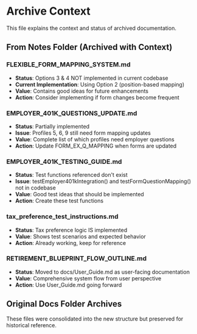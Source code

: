 # Archive Context

This file explains the context and status of archived documentation.

## From Notes Folder (Archived with Context)

### FLEXIBLE_FORM_MAPPING_SYSTEM.md
- **Status**: Options 3 & 4 NOT implemented in current codebase
- **Current Implementation**: Using Option 2 (position-based mapping)
- **Value**: Contains good ideas for future enhancements
- **Action**: Consider implementing if form changes become frequent

### EMPLOYER_401K_QUESTIONS_UPDATE.md
- **Status**: Partially implemented
- **Issue**: Profiles 5, 6, 9 still need form mapping updates
- **Value**: Complete list of which profiles need employer questions
- **Action**: Update FORM_EX_Q_MAPPING when forms are updated

### EMPLOYER_401K_TESTING_GUIDE.md
- **Status**: Test functions referenced don't exist
- **Issue**: testEmployer401kIntegration() and testFormQuestionMapping() not in codebase
- **Value**: Good test ideas that should be implemented
- **Action**: Create these test functions

### tax_preference_test_instructions.md
- **Status**: Tax preference logic IS implemented
- **Value**: Shows test scenarios and expected behavior
- **Action**: Already working, keep for reference

### RETIREMENT_BLUEPRINT_FLOW_OUTLINE.md
- **Status**: Moved to docs/User_Guide.md as user-facing documentation
- **Value**: Comprehensive system flow from user perspective
- **Action**: Use User_Guide.md going forward

## Original Docs Folder Archives

These files were consolidated into the new structure but preserved for historical reference.